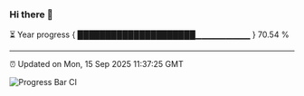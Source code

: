 ### Hi there 👋

⏳ Year progress { █████████████████████▁▁▁▁▁▁▁▁▁ } 70.54 %

---

⏰ Updated on Mon, 15 Sep 2025 11:37:25 GMT

![Progress Bar CI](https://github.com/IshwaranRudhara/GIT-ACTION/workflows/Progress%20Bar%20CI/badge.svg)
